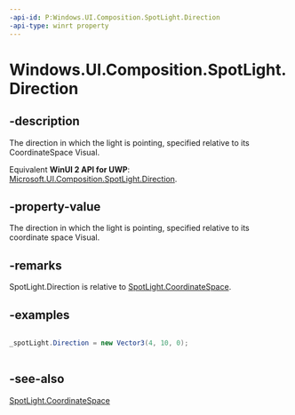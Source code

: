 ```yaml
---
-api-id: P:Windows.UI.Composition.SpotLight.Direction
-api-type: winrt property
---
```


<!-- Property syntax
public Windows.Foundation.Numerics.Vector3 Direction { get;  set; }
-->

# Windows.UI.Composition.SpotLight.Direction

## -description
The direction in which the light is pointing, specified relative to its CoordinateSpace Visual.

Equivalent **WinUI 2 API for UWP**: [Microsoft.UI.Composition.SpotLight.Direction](/windows/winui/api/microsoft.ui.composition.spotlight.direction).

## -property-value
The direction in which the light is pointing, specified relative to its coordinate space Visual.

## -remarks
SpotLight.Direction is relative to [SpotLight.CoordinateSpace](spotlight_coordinatespace.md).

## -examples
```csharp

_spotLight.Direction = new Vector3(4, 10, 0); 
          
```



## -see-also
[SpotLight.CoordinateSpace](spotlight_coordinatespace.md)

